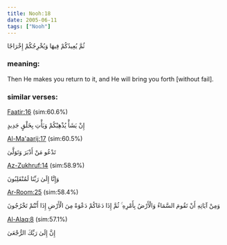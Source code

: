 ```yaml
---
title: Nooh:18
date: 2005-06-11
tags: ["Nooh"]
---
```

ثُمَّ يُعِيدُكُمْ فِيهَا وَيُخْرِجُكُمْ إِخْرَاجًا
### meaning: 
Then He makes you return to it, and He will bring you forth [without fail].
### similar verses: 

[Faatir:16](/35/16) (sim:60.6%)

إِنْ يَشَأْ يُذْهِبْكُمْ وَيَأْتِ بِخَلْقٍ جَدِيدٍ

[Al-Ma'aarij:17](/70/17) (sim:60.5%)

تَدْعُو مَنْ أَدْبَرَ وَتَوَلَّىٰ

[Az-Zukhruf:14](/43/14) (sim:58.9%)

وَإِنَّا إِلَىٰ رَبِّنَا لَمُنْقَلِبُونَ

[Ar-Room:25](/30/25) (sim:58.4%)

وَمِنْ آيَاتِهِ أَنْ تَقُومَ السَّمَاءُ وَالْأَرْضُ بِأَمْرِهِ ۚ ثُمَّ إِذَا دَعَاكُمْ دَعْوَةً مِنَ الْأَرْضِ إِذَا أَنْتُمْ تَخْرُجُونَ

[Al-Alaq:8](/96/8) (sim:57.1%)

إِنَّ إِلَىٰ رَبِّكَ الرُّجْعَىٰ
